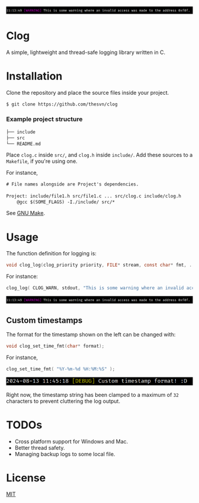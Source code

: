 ![sample warning](/screenshots/sample_usage_warning.png)

# Clog
A simple, lightweight and thread-safe logging library written in C.

# Installation
Clone the repository and place the source files inside your project.
```
$ git clone https://github.com/thesvn/clog
```

### Example project structure
```
├── include
├── src
└── README.md
```

Place `clog.c` inside `src/`, and `clog.h` inside `include/`. 
Add these sources to a `Makefile`, if you're using one.

For instance,
```make
# File names alongside are Project's dependencies.

Project: include/file1.h src/file1.c ... src/clog.c include/clog.h
    @gcc $(SOME_FLAGS) -I./include/ src/*
```

See [GNU Make](https://www.gnu.org/software/make/).

# Usage
The function definition for logging is:
```c
void clog_log(clog_priority priority, FILE* stream, const char* fmt, ...)
```

For instance:
```c
clog_log( CLOG_WARN, stdout, "This is some warning where an invalid access was made to the address %p", 0x0f0f );
```
![sample warning](/screenshots/sample_usage_warning.png)

## Custom timestamps
The format for the timestamp shown on the left can be changed with:
```c
void clog_set_time_fmt(char* format);
```

For instance,
```c
clog_set_time_fmt( "%Y-%m-%d %H:%M:%S" );
```
![custom timestamp](/screenshots/custom_timestamp.png)

Right now, the timestamp string has been clamped to a maximum of `32` characters to prevent cluttering the log output.

# TODOs
- Cross platform support for Windows and Mac.
- Better thread safety.
- Managing backup logs to some local file.

# License
[MIT](https://opensource.org/license/MIT)
